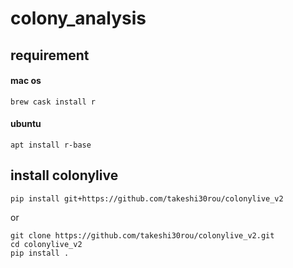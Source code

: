 # colony_analysis
 

## requirement

#### mac os
```shell
brew cask install r
```

#### ubuntu
```shell
apt install r-base
```

## install colonylive
```shell
pip install git+https://github.com/takeshi30rou/colonylive_v2
```
or
```shell
git clone https://github.com/takeshi30rou/colonylive_v2.git
cd colonylive_v2
pip install .
```